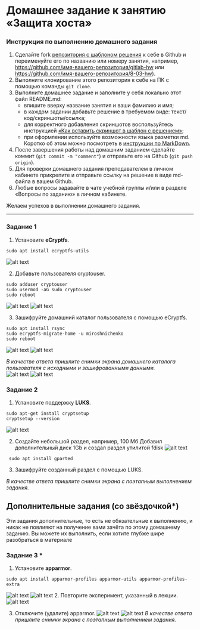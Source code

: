 # Домашнее задание к занятию  «Защита хоста»

### Инструкция по выполнению домашнего задания

1. Сделайте fork [репозитория c шаблоном решения](https://github.com/netology-code/sys-pattern-homework) к себе в Github и переименуйте его по названию или номеру занятия, например, https://github.com/имя-вашего-репозитория/gitlab-hw или https://github.com/имя-вашего-репозитория/8-03-hw).
2. Выполните клонирование этого репозитория к себе на ПК с помощью команды `git clone`.
3. Выполните домашнее задание и заполните у себя локально этот файл README.md:
   - впишите вверху название занятия и ваши фамилию и имя;
   - в каждом задании добавьте решение в требуемом виде: текст/код/скриншоты/ссылка;
   - для корректного добавления скриншотов воспользуйтесь инструкцией [«Как вставить скриншот в шаблон с решением»](https://github.com/netology-code/sys-pattern-homework/blob/main/screen-instruction.md);
   - при оформлении используйте возможности языка разметки md. Коротко об этом можно посмотреть в [инструкции по MarkDown](https://github.com/netology-code/sys-pattern-homework/blob/main/md-instruction.md).
4. После завершения работы над домашним заданием сделайте коммит (`git commit -m "comment"`) и отправьте его на Github (`git push origin`).
5. Для проверки домашнего задания преподавателем в личном кабинете прикрепите и отправьте ссылку на решение в виде md-файла в вашем Github.
6. Любые вопросы задавайте в чате учебной группы и/или в разделе «Вопросы по заданию» в личном кабинете.

Желаем успехов в выполнении домашнего задания.

------

### Задание 1

1. Установите **eCryptfs**.
```
sudo apt install ecryptfs-utils
```
![alt text](https://github.com/anmiroshnichenko/13_02/blob/main/Screenshot_1.jpg)

2. Добавьте пользователя cryptouser.
```
sudo adduser cryptouser
sudo usermod -aG sudo cryptouser
sudo reboot
```

![alt text](https://github.com/anmiroshnichenko/13_02/blob/main/Screenshot_2.jpg)
![alt text](https://github.com/anmiroshnichenko/13_02/blob/main/Screenshot_4.jpg)


3. Зашифруйте домашний каталог пользователя с помощью eCryptfs.
```
sudo apt install rsync
sudo ecryptfs-migrate-home -u miroshnichenko
sudo reboot
```
![alt text](https://github.com/anmiroshnichenko/13_02/blob/main/Screenshot_5.jpg)
![alt text](https://github.com/anmiroshnichenko/13_02/blob/main/Screenshot_6.jpg)


*В качестве ответа  пришлите снимки экрана домашнего каталога пользователя с исходными и зашифрованными данными.*  
![alt text](https://github.com/anmiroshnichenko/13_02/blob/main/Screenshot_3.jpg)
![alt text](https://github.com/anmiroshnichenko/13_02/blob/main/Screenshot_12.jpg)


### Задание 2

1. Установите поддержку **LUKS**.
```
sudo apt-get install cryptsetup
cryptsetup --version
```
![alt text](https://github.com/anmiroshnichenko/13_02/blob/main/Screenshot_13.jpg)

2. Создайте небольшой раздел, например, 100 Мб
Добавил дополнительный  диск 1Gb и создал раздел  утилитой fdisk
![alt text](https://github.com/anmiroshnichenko/13_02/blob/main/Screenshot_14.jpg)
```
 sudo apt install gparted
 ```
3. Зашифруйте созданный раздел с помощью LUKS.

*В качестве ответа пришлите снимки экрана с поэтапным выполнением задания.*


## Дополнительные задания (со звёздочкой*)

Эти задания дополнительные, то есть не обязательные к выполнению, и никак не повлияют на получение вами зачёта по этому домашнему заданию. Вы можете их выполнить, если хотите глубже шире разобраться в материале

### Задание 3 *

1. Установите **apparmor**.
```
sudo apt install apparmor-profiles apparmor-utils apparmor-profiles-extra
```
![alt text](https://github.com/anmiroshnichenko/13_02/blob/main/Screenshot_8.jpg)
![alt text](https://github.com/anmiroshnichenko/13_02/blob/main/Screenshot_9.jpg)
2. Повторите эксперимент, указанный в лекции.
![alt text](https://github.com/anmiroshnichenko/13_02/blob/main/Screenshot_10.jpg)

3. Отключите (удалите) apparmor.
![alt text](https://github.com/anmiroshnichenko/13_02/blob/main/Screenshot_11.jpg)
![alt text](https://github.com/anmiroshnichenko/13_02/blob/main/Screenshot_12.jpg)
*В качестве ответа пришлите снимки экрана с поэтапным выполнением задания.*



